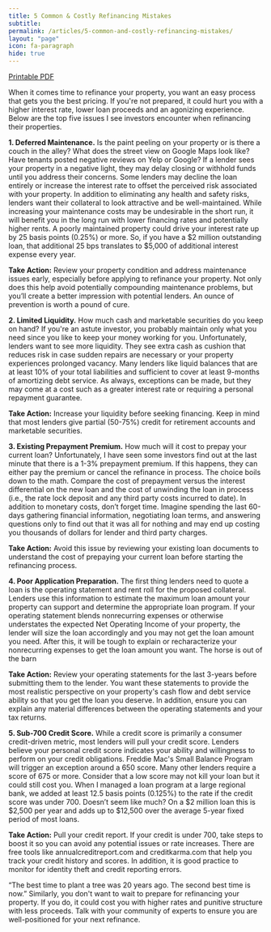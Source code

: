 ```yaml
---
title: 5 Common & Costly Refinancing Mistakes
subtitle:
permalink: /articles/5-common-and-costly-refinancing-mistakes/
layout: "page"
icon: fa-paragraph
hide: true
---
```


[<i class="fas fa-file-pdf"></i> Printable PDF](/assets/pdfs/201912-5CommonAndCostlyRefinancingMistakes.pdf)

When it comes time to refinance your property, you want an easy process that gets you the best pricing. If you're not prepared, it could hurt you with a higher interest rate, lower loan proceeds and an agonizing experience. Below are the top five issues I see investors encounter when refinancing their properties.

**1. Deferred Maintenance.** Is the paint peeling on your property or is there a couch in the alley? What does the street view on Google Maps look like? Have tenants posted negative reviews on Yelp or Google? If a lender sees your property in a negative light, they may delay closing or withhold funds until you address their concerns. Some lenders may decline the loan entirely or increase the interest rate to offset the perceived risk associated with your property. In addition to eliminating any health and safety risks, lenders want their collateral to look attractive and be well-maintained. While increasing your maintenance costs may be undesirable in the short run, it will benefit you in the long run with lower financing rates and potentially higher rents. A poorly maintained property could drive your interest rate up by 25 basis points (0.25%) or more. So, if you have a $2 million outstanding loan, that additional 25 bps translates to $5,000 of additional interest expense every year.

**Take Action:** Review your property condition and address maintenance issues early, especially before applying to refinance your property. Not only does this help avoid potentially compounding maintenance problems, but you’ll create a better impression with potential lenders. An ounce of prevention is worth a pound of cure.

**2. Limited Liquidity.** How much cash and marketable securities do you keep on hand? If you're an astute investor, you probably maintain only what you need since you like to keep your money working for you. Unfortunately, lenders want to see more liquidity. They see extra cash as cushion that reduces risk in case sudden repairs are necessary or your property experiences prolonged vacancy. Many lenders like liquid balances that are at least 10% of your total liabilities and sufficient to cover at least 9-months of amortizing debt service. As always, exceptions can be made, but they may come at a cost such as a greater interest rate or requiring a personal repayment guarantee. 

**Take Action:** Increase your liquidity before seeking financing. Keep in mind that most lenders give partial (50-75%) credit for retirement accounts and marketable securities.

**3. Existing Prepayment Premium.** How much will it cost to prepay your current loan? Unfortunately, I have seen some investors find out at the last minute that there is a 1-3% prepayment premium. If this happens, they can either pay the premium or cancel the refinance in process. The choice boils down to the math. Compare the cost of prepayment versus the interest differential on the new loan and the cost of unwinding the loan in process (i.e., the rate lock deposit and any third party costs incurred to date). In addition to monetary costs, don’t forget time. Imagine spending the last 60-days gathering financial information, negotiating loan terms, and answering questions only to find out that it was all for nothing and may end up costing you thousands of dollars for lender and third party charges.

**Take Action:** Avoid this issue by reviewing your existing loan documents to understand the cost of prepaying your current loan before starting the refinancing process.

**4. Poor Application Preparation.** The first thing lenders need to quote a loan is the operating statement and rent roll for the proposed collateral. Lenders use this information to estimate the maximum loan amount your property can support and determine the appropriate loan program. If your operating statement blends nonrecurring expenses or otherwise understates the expected Net Operating Income of your property, the lender will size the loan accordingly and you may not get the loan amount you need. After this, it will be tough to explain or recharacterize your nonrecurring expenses to get the loan amount you want. The horse is out of the barn
 
**Take Action:** Review your operating statements for the last 3-years before submitting them to the lender. You want these statements to provide the most realistic perspective on your property's cash flow and debt service ability so that you get the loan you deserve. In addition, ensure you can explain any material differences between the operating statements and your tax returns.

**5. Sub-700 Credit Score.** While a credit score is primarily a consumer credit-driven metric, most lenders will pull your credit score. Lenders believe your personal credit score indicates your ability and willingness to perform on your credit obligations. Freddie Mac's Small Balance Program will trigger an exception around a 650 score. Many other lenders require a score of 675 or more. Consider that a low score may not kill your loan but it could still cost you. When I managed a loan program at a large regional bank, we added at least 12.5 basis points (0.125%) to the rate if the credit score was under 700. Doesn’t seem like much? On a $2 million loan this is $2,500 per year and adds up to $12,500 over the average 5-year fixed period of most loans. 

**Take Action:** Pull your credit report. If your credit is under 700, take steps to boost it so you can avoid any potential issues or rate increases. There are free tools like annualcreditreport.com and creditkarma.com that help you track your credit history and scores. In addition, it is good practice to monitor for identity theft and credit reporting errors.

“The best time to plant a tree was 20 years ago. The second best time is now.” Similarly, you don't want to wait to prepare for refinancing your property. If you do, it could cost you with higher rates and punitive structure with less proceeds. Talk with your community of experts to ensure you are well-positioned for your next refinance.



